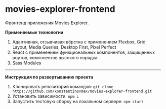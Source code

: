 # movies-explorer-frontend

Фронтенд приложения Movies Explorer.

**Применяемые технологии**

1. Адаптивная, отзывчивая вёрстка с применением Flexbox, Grid Layout, Media Queries, Desktop First, Pixel Perfect
2. React с применением функциональных компонентов, защищенных роутов, компонентов высокого порядка
3. Sass Modules

---

**Инструкция по развертыванию проекта**

1. Клонировать репозиторий командой: `git clone https://github.com/konstantinovmax/movies-explorer-frontend.git`
2. Установить зависимости: `npm i`
3. Запустить тестовую сборку на локальном сервере: `npm start`
